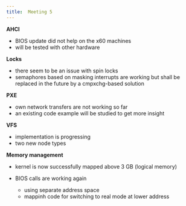 ```yaml
---
title:  Meeting 5
---
```


**AHCI**

-   BIOS update did not help on the x60 machines
-   will be tested with other hardware


**Locks**

-   there seem to be an issue with spin locks
-   semaphores based on masking interrupts are working but shall be replaced in the future by a cmpxchg-based solution

**PXE**

-   own network transfers are not working so far
-   an existing code example will be studied to get more insight

**VFS**

-   implementation is progressing
-   two new node types

**Memory management**

-   kernel is now successfully mapped above 3 GB (logical memory)
-   BIOS calls are working again

    -   using separate address space
    -   mappinh code for switching to real mode at lower address
